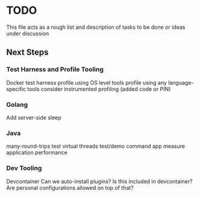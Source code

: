 # TODO

This file acts as a rough list and description of tasks to be done or ideas under discussion

## Next Steps

### Test Harness and Profile Tooling
Docker test harness
profile using OS level tools
profile using any language-specific tools
consider instrumented profiling (added code or PIN)

### Golang
Add server-side sleep

### Java
many-round-trips test
virtual threads test/demo
command app
measure application performance

### Dev Tooling
Devcontainer
Can we auto-install plugins?  Is this included in devcontainer?  Are personal configurations allowed on top of that?
